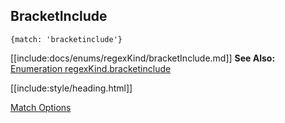 ## BracketInclude

`{match: 'bracketinclude'}`

[[include:docs/enums/regexKind/bracketInclude.md]]
**See Also:** [Enumeration regexKind.bracketinclude](/build-include/enums/enums.regexkind.html#bracketinclude)

[[include:style/heading.html]]

[Match Options](../index.html)